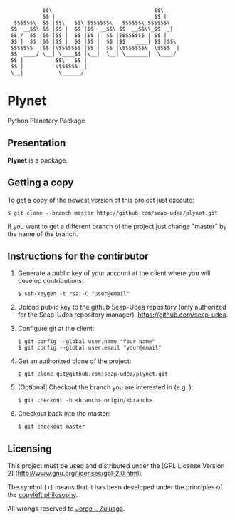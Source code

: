 ```
           $$\                                $$\     
           $$ |                               $$ |    
  $$$$$$\  $$ |$$\   $$\ $$$$$$$\   $$$$$$\ $$$$$$\   
 $$  __$$\ $$ |$$ |  $$ |$$  __$$\ $$  __$$\\_$$  _|  
 $$ /  $$ |$$ |$$ |  $$ |$$ |  $$ |$$$$$$$$ | $$ |    
 $$ |  $$ |$$ |$$ |  $$ |$$ |  $$ |$$   ____| $$ |$$\ 
 $$$$$$$  |$$ |\$$$$$$$ |$$ |  $$ |\$$$$$$$\  \$$$$  |
 $$  ____/ \__| \____$$ |\__|  \__| \_______|  \____/ 
 $$ |          $$\   $$ |                             
 $$ |          \$$$$$$  |                             
 \__|           \______/                            

```

# Plynet
Python Planetary Package

Presentation
------------

**Plynet** is a package.

Getting a copy
--------------

To get a copy of the newest version of this project just execute:

```
$ git clone --branch master http://github.com/seap-udea/plynet.git
```

If you want to get a different branch of the project just change
"master" by the name of the branch.

Instructions for the contirbutor
--------------------------------

1. Generate a public key of your account at the client where you will
   develop contributions:
   
   ```
   $ ssh-keygen -t rsa -C "user@email"
   ```

2. Upload public key to the github Seap-Udea repository (only authorized
   for the Seap-Udea repository manager), https://github.com/seap-udea.

3. Configure git at the client:

   ```
   $ git config --global user.name "Your Name"
   $ git config --global user.email "your@email"
   ```

4. Get an authorized clone of the project:

   ```
   $ git clone git@github.com:seap-udea/plynet.git
   ```

5. [Optional] Checkout the branch you are interested in
   (e.g. <branch>):

   ```
   $ git checkout -b <branch> origin/<branch>
   ```

6. Checkout back into the master:

   ```
   $ git checkout master
   ```

Licensing
---------

This project must be used and distributed under the [GPL License
Version 2] (http://www.gnu.org/licenses/gpl-2.0.html).

The symbol `[)]` means that it has been developed under the principles
of the [copyleft philosophy](http://en.wikipedia.org/wiki/Copyleft).

All wrongs reserved to [Jorge
I. Zuluaga](mailto:jorge.zuluaga@udea.edu.co).
